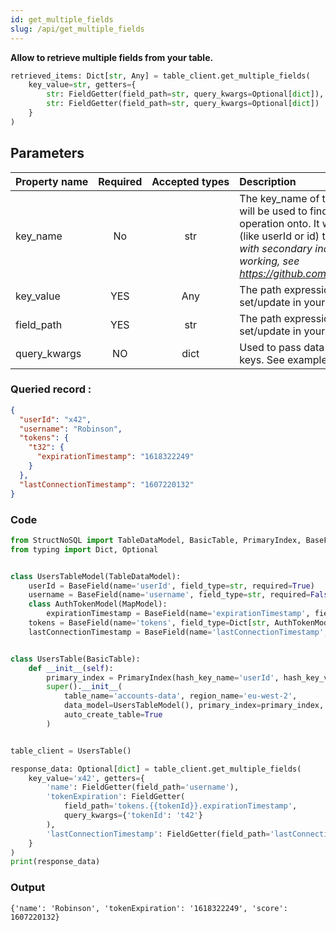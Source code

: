 ```yaml
---
id: get_multiple_fields
slug: /api/get_multiple_fields
---
```


**Allow to retrieve multiple fields from your table.**

```python
retrieved_items: Dict[str, Any] = table_client.get_multiple_fields(
    key_value=str, getters={
        str: FieldGetter(field_path=str, query_kwargs=Optional[dict]),
        str: FieldGetter(field_path=str, query_kwargs=Optional[dict])
    }
)
```

## Parameters

| Property&nbsp;name | Required | Accepted&nbsp;types | Description |
| ------------------ | :------: | :-----------------: | :---------- |
| key_name      | No       | str  | The key\_name of the primary or secondary index that will be used to find the record you want to perform the operation onto. It will usually be the primary index field (like userId or id) that you defined. _Note : The selection with secondary indexes is still in Beta and not fully working, see https://github.com/Robinson04/StructNoSQL/issues/10_
| key_value     | YES      | Any  | The path expression to target the attribute to set/update in your record. See [Field path selectors](../basics/field_path_selectors.md)
| field_path    | YES      | str  | The path expression to target the attribute to set/update in your record. See [Field path selectors](../basics/field_path_selectors.md)
| query_kwargs  | NO       | dict | Used to pass data to populate a field_path that contains keys. See example below :


### Queried record :
```json
{
  "userId": "x42",
  "username": "Robinson",
  "tokens": {
    "t32": {
      "expirationTimestamp": "1618322249"
    }
  },
  "lastConnectionTimestamp": "1607220132"
}
```

### Code
```python
from StructNoSQL import TableDataModel, BasicTable, PrimaryIndex, BaseField, MapModel, FieldGetter
from typing import Dict, Optional


class UsersTableModel(TableDataModel):
    userId = BaseField(name='userId', field_type=str, required=True)
    username = BaseField(name='username', field_type=str, required=False)
    class AuthTokenModel(MapModel):
        expirationTimestamp = BaseField(name='expirationTimestamp', field_type=int, required=True)
    tokens = BaseField(name='tokens', field_type=Dict[str, AuthTokenModel], key_name='tokenId', required=False)
    lastConnectionTimestamp = BaseField(name='lastConnectionTimestamp', field_type=int, required=False)


class UsersTable(BasicTable):
    def __init__(self):
        primary_index = PrimaryIndex(hash_key_name='userId', hash_key_variable_python_type=str)
        super().__init__(
            table_name='accounts-data', region_name='eu-west-2',
            data_model=UsersTableModel(), primary_index=primary_index,
            auto_create_table=True
        )


table_client = UsersTable()

response_data: Optional[dict] = table_client.get_multiple_fields(
    key_value='x42', getters={
        'name': FieldGetter(field_path='username'),
        'tokenExpiration': FieldGetter(
            field_path='tokens.{{tokenId}}.expirationTimestamp',
            query_kwargs={'tokenId': 't42'}
        ),
        'lastConnectionTimestamp': FieldGetter(field_path='lastConnectionTimestamp'),
    }
)
print(response_data)

```

### Output
```
{'name': 'Robinson', 'tokenExpiration': '1618322249', 'score': 1607220132}
```
        